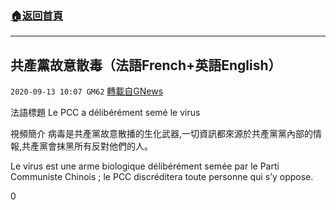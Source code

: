###  [:house:返回首頁](https://github.com/ourhimalayas/txt)
---

## 共產黨故意散毒（法語French+英語English）
`2020-09-13 10:07 GM62` [轉載自GNews](https://gnews.org/zh-hant/352443/)

法語標題 Le PCC a délibérément semé le virus

視頻簡介
病毒是共產黨故意散播的生化武器,一切資訊都來源於共產黨黨內部的情報,共產黨會抹黑所有反對他們的人。

Le virus est une arme biologique délibérément semée par le Parti Communiste Chinois ; le PCC discréditera toute personne qui s’y oppose.

0
